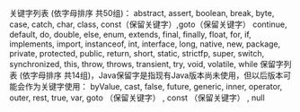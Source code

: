 关键字列表 (依字母排序 共50组)：
abstract, assert, boolean, break, byte, case, catch, char, class, const（保留关键字）,goto（保留关键字）
continue, default, do, double, else, enum, extends, final, finally, float, for, if, implements, import, instanceof, int, interface,
long, native, new, package, private, protected, public, return, short, static, strictfp, super, switch, synchronized, this, 
throw, throws, transient, try, void, volatile, while
保留字列表 (依字母排序 共14组)，Java保留字是指现有Java版本尚未使用，但以后版本可能会作为关键字使用：
byValue, cast, false, future, generic, inner, operator, outer, rest, true, var, goto （保留关键字） , const （保留关键字） , null
